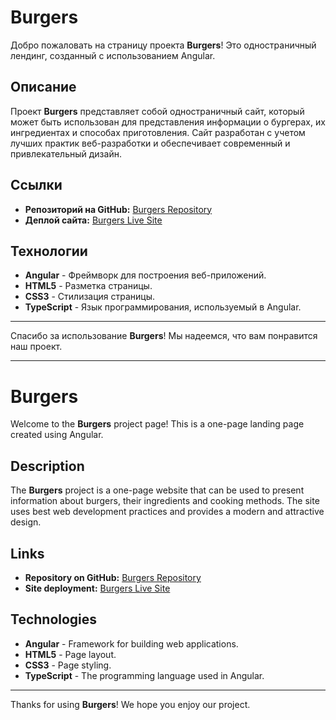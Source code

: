 # Burgers

Добро пожаловать на страницу проекта **Burgers**! Это одностраничный лендинг, созданный с использованием Angular.

## Описание

Проект **Burgers** представляет собой одностраничный сайт, который может быть использован для представления информации о бургерах, их ингредиентах и способах приготовления. Сайт разработан с учетом лучших практик веб-разработки и обеспечивает современный и привлекательный дизайн.

## Ссылки

- **Репозиторий на GitHub:** [Burgers Repository](https://github.com/Raven-91/burgers.git)
- **Деплой сайта:** [Burgers Live Site](https://raven-91.github.io/burgers/)

## Технологии

- **Angular** - Фреймворк для построения веб-приложений.
- **HTML5** - Разметка страницы.
- **CSS3** - Стилизация страницы.
- **TypeScript** - Язык программирования, используемый в Angular.
---
Спасибо за использование **Burgers**! Мы надеемся, что вам понравится наш проект.

*******************************************************************************************
# Burgers

Welcome to the **Burgers** project page! This is a one-page landing page created using Angular.

## Description

The **Burgers** project is a one-page website that can be used to present information about burgers, their ingredients and cooking methods. The site uses best web development practices and provides a modern and attractive design.

## Links

- **Repository on GitHub:** [Burgers Repository](https://github.com/Raven-91/burgers.git)
- **Site deployment:** [Burgers Live Site](https://raven-91.github.io/burgers/)

## Technologies

- **Angular** - Framework for building web applications.
- **HTML5** - Page layout.
- **CSS3** - Page styling.
- **TypeScript** - The programming language used in Angular.
---
Thanks for using **Burgers**! We hope you enjoy our project.
